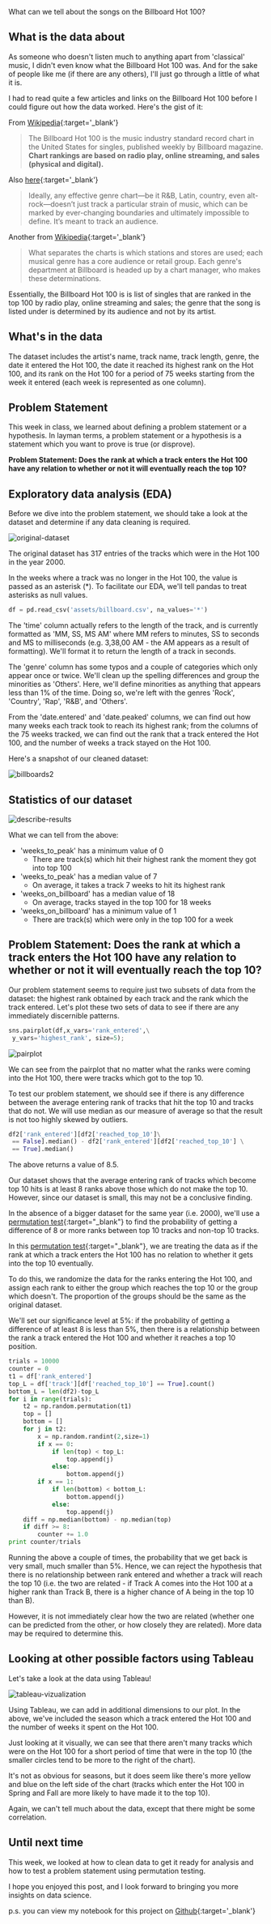 What can we tell about the songs on the Billboard Hot 100?

## What is the data about
As someone who doesn't listen much to anything apart from 'classical' music, I didn't even know what the Billboard Hot 100 was. And for the sake of people like me (if there are any others), I'll just go through a little of what it is.

I had to read quite a few articles and links on the Billboard Hot 100 before I could figure out how the data worked. Here's the gist of it:

From [Wikipedia](https://en.wikipedia.org/wiki/Billboard_Hot_100){:target='_blank'}

> The Billboard Hot 100 is the music industry standard record chart in the United States for singles, published weekly by Billboard magazine. **Chart rankings are based on radio play, online streaming, and sales (physical and digital).**

Also [here](http://pitchfork.com/features/article/9378-i-know-you-got-soul-the-trouble-with-billboards-rbhip-hop-chart/){:target='_blank'}

> Ideally, any effective genre chart—be it R&B, Latin, country, even alt-rock—doesn’t just track a particular strain of music, which can be marked by ever-changing boundaries and ultimately impossible to define. It’s meant to track an audience.

Another from [Wikipedia](https://en.wikipedia.org/wiki/Billboard_charts){:target='_blank'}

> What separates the charts is which stations and stores are used; each musical genre has a core audience or retail group. Each genre's department at Billboard is headed up by a chart manager, who makes these determinations.

Essentially, the Billboard Hot 100 is is list of singles that are ranked in the top 100 by radio play, online streaming and sales; the genre that the song is listed under is determined by its audience and not by its artist.

## What's in the data
The dataset includes the artist's name, track name, track length, genre, the date it entered the Hot 100, the date it reached its highest rank on the Hot 100, and its rank on the Hot 100 for a period of 75 weeks starting from the week it entered (each week is represented as one column). 

## Problem Statement

This week in class, we learned about defining a problem statement or a hypothesis. In layman terms, a problem statement or a hypothesis is a statement which you want to prove is true (or disprove).

**Problem Statement: Does the rank at which a track enters the Hot 100 have any relation to whether or not it will eventually reach the top 10?**

## Exploratory data analysis (EDA)

Before we dive into the problem statement, we should take a look at the dataset and determine if any data cleaning is required.

![original-dataset](https://github.com/jocelyn-ong/ga-dsi/blob/master/projects/projects-weekly/project-02/original-dataset.png?raw=true)

The original dataset has 317 entries of the tracks which were in the Hot 100 in the year 2000.

In the weeks where a track was no longer in the Hot 100, the value is passed as an asterisk (*). To facilitate our EDA, we'll tell pandas to treat asterisks as null values.

```python
df = pd.read_csv('assets/billboard.csv', na_values='*')
```

The 'time' column actually refers to the length of the track, and is currently formatted as 'MM, SS, MS AM' where MM refers to minutes, SS to seconds and MS to milliseconds (e.g. 3,38,00 AM - the AM appears as a result of formatting). We'll format it to return the length of a track in seconds.

The 'genre' column has some typos and a couple of categories which only appear once or twice. We'll clean up the spelling differences and group the minorities as 'Others'. Here, we'll define minorities as anything that appears less than 1% of the time. Doing so, we're left with the genres 'Rock', 'Country', 'Rap', 'R&B', and 'Others'.

From the 'date.entered' and 'date.peaked' columns, we can find out how many weeks each track took to reach  its highest rank; from the columns of the 75 weeks tracked, we can find out the rank that a track entered the Hot 100, and the number of weeks a track stayed on the Hot 100.

Here's a snapshot of our cleaned dataset:

![billboards2](https://github.com/jocelyn-ong/ga-dsi/blob/master/projects/projects-weekly/project-02/clean-data.png?raw=true)

## Statistics of our dataset
![describe-results](https://github.com/jocelyn-ong/ga-dsi/blob/master/projects/projects-weekly/project-02/describe-results.png?raw=true)

What we can tell from the above:

- 'weeks_to_peak' has a minimum value of 0
    - There are track(s) which hit their highest rank the moment they got into top 100
- 'weeks_to_peak' has a median value of 7
    - On average, it takes a track 7 weeks to hit its highest rank
- 'weeks_on_billboard' has a median value of 18
    - On average, tracks stayed in the top 100 for 18 weeks
- 'weeks_on_billboard' has a minimum value of 1
    - There are track(s) which were only in the top 100 for a week

## Problem Statement: Does the rank at which a track enters the Hot 100 have any relation to whether or not it will eventually reach the top 10?

Our problem statement seems to require just two subsets of data from the dataset: the highest rank obtained by each track and the rank which the track entered. Let's plot these two sets of data to see if there are any immediately discernible patterns.

```python
sns.pairplot(df,x_vars='rank_entered',\
 y_vars='highest_rank', size=5);
```
![pairplot](https://github.com/jocelyn-ong/ga-dsi/blob/master/projects/projects-weekly/project-02/pairplot.png?raw=true)

We can see from the pairplot that no matter what the ranks were coming into the Hot 100, there were tracks which got to the top 10.

To test our problem statement, we should see if there is any difference between the average entering rank of tracks that hit the top 10 and tracks that do not. We will use median as our measure of average so that the result is not too highly skewed by outliers.

```python
df2['rank_entered'][df2['reached_top_10']\
 == False].median() - df2['rank_entered'][df2['reached_top_10'] \
 == True].median()
```

The above returns a value of 8.5.

Our dataset shows that the average entering rank of tracks which become top 10 hits is at least 8 ranks above those which do not make the top 10. However, since our dataset is small, this may not be a conclusive finding.

In the absence of a bigger dataset for the same year (i.e. 2000), we'll use a [permutation test](https://www.google.com/webhp?sourceid=chrome-instant&ion=1&espv=2&ie=UTF-8#q=permutation+testing){:target="_blank"} to find the probability of getting a difference of 8 or more ranks between top 10 tracks and non-top 10 tracks.

In this [permutation test](https://www.google.com/webhp?sourceid=chrome-instant&ion=1&espv=2&ie=UTF-8#q=permutation+testing){:target="_blank"}, we are treating the data as if the rank at which a track enters the Hot 100 has no relation to whether it gets into the top 10 eventually.

To do this, we randomize the data for the ranks entering the Hot 100, and assign each rank to either the group which reaches the top 10 or the group which doesn't. The proportion of the groups should be the same as the original dataset.

We'll set our significance level at 5%: if the probability of getting a difference of at least 8 is less than 5%, then there is a relationship between the rank a track entered the Hot 100 and whether it reaches a top 10 position.

```python
trials = 10000
counter = 0
t1 = df['rank_entered']
top_L = df['track'][df['reached_top_10'] == True].count()
bottom_L = len(df2)-top_L
for i in range(trials):
    t2 = np.random.permutation(t1)
    top = []
    bottom = []
    for j in t2:
        x = np.random.randint(2,size=1)
        if x == 0:
            if len(top) < top_L:
                top.append(j)
            else:
                bottom.append(j)
        if x == 1:
            if len(bottom) < bottom_L:
                bottom.append(j)
            else:
                top.append(j)
    diff = np.median(bottom) - np.median(top)
    if diff >= 8:
        counter += 1.0
print counter/trials
```

Running the above a couple of times, the probability that we get back is very small, much smaller than 5%. Hence, we can reject the hypothesis that there is no relationship between rank entered and whether a track will reach the top 10 (i.e. the two are related - if Track A comes into the Hot 100 at a higher rank than Track B, there is a higher chance of A being in the top 10 than B).

However, it is not immediately clear how the two are related (whether one can be predicted from the other, or how closely they are related). More data may be required to determine this.

## Looking at other possible factors using Tableau

Let's take a look at the data using Tableau!

![tableau-vizualization](https://github.com/jocelyn-ong/ga-dsi/blob/master/projects/projects-weekly/project-02/tableau-viz.png?raw=true)

Using Tableau, we can add in additional dimensions to our plot. In the above, we've included the season which a track entered the Hot 100 and the number of weeks it spent on the Hot 100.

Just looking at it visually, we can see that there aren't many tracks which were on the Hot 100 for a short period of time that were in the top 10 (the smaller circles tend to be more to the right of the chart).

It's not as obvious for seasons, but it does seem like there's more yellow and blue on the left side of the chart (tracks which enter the Hot 100 in Spring and Fall are more likely to have made it to the top 10).

Again, we can't tell much about the data, except that there might be some correlation.

## Until next time
This week, we looked at how to clean data to get it ready for analysis and how to test a problem statement using permutation testing.

I hope you enjoyed this post, and I look forward to bringing you more insights on data science.

p.s. you can view my notebook for this project on [Github](https://github.com/jocelyn-ong/ga-dsi/blob/master/projects/projects-weekly/project-02/project_two_jocelyn_ong.ipynb){:target='_blank'}
